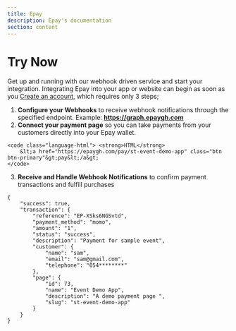 ```yaml
---
title: Epay
description: Epay's documentation
section: content
---
```


# Try Now 

Get up and running with our webhook driven service and start your integration. Integrating Epay into your app or website can begin as soon as you [Create an account](https://epaygh.com/register), which requires only 3 steps;


1. **Configure your Webhooks** to receive webhook notifications through the specified endpoint. Example: **https://graph.epaygh.com**
2. **Connect your payment page** so you can take payments from your customers directly into your Epay wallet.
```
<code class="language-html"> <strong>HTML</strong>
    &lt;a href="https://epaygh.com/pay/st-event-demo-app" class="btn btn-primary"&gt;pay&lt;/a&gt;
</code>
````
3. **Receive and Handle Webhook Notifications** to confirm payment transactions and fulfill purchases
```
{
    "success": true,
    "transaction": {
        "reference": "EP-XSks6NGSvtd",
        "payment_method": "momo",
        "amount": "1",
        "status": "success",
        "description": "Payment for sample event",
        "customer": {
            "name": "sam",
            "email": "sam@gmail.com",
            "telephone": "054********"
        },
        "page": {
            "id": 73,
            "name": "Event Demo App",
            "description": "A demo payment page ",
            "slug": "st-event-demo-app"
        }
    }
}
```